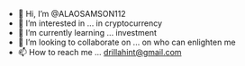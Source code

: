 - 👋 Hi, I’m @ALAOSAMSON112
- 👀 I’m interested in ... in cryptocurrency
- 🌱 I’m currently learning ... investment
- 💞️ I’m looking to collaborate on ... on who can enlighten me 
- 📫 How to reach me ... drillahint@gmail.com

<!---
ALAOSAMSON112/ALAOSAMSON112 is a ✨ special ✨ repository because its `README.md` (this file) appears on your GitHub profile.
You can click the Preview link to take a look at your changes.
--->
